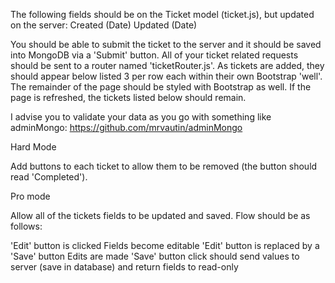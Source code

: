 <!-- In this weekend assignment you will be creating a ticket management system using the MEAN Stack with the option to swap out AngularJS with jQuery. If you choose to use AngularJS, your controllers should use the 'controller as' syntax. Your app's index.html should load with a series of inputs with the following fields:

Name (String)
Type (String)
Priority (String)
Description (String)
Assignee (String)
Reporter (String) -->

The following fields should be on the Ticket model (ticket.js), but updated on the server:
Created (Date)
Updated (Date)

You should be able to submit the ticket to the server and it should be saved into MongoDB via a 'Submit' button. All of your ticket related requests should be sent to a router named 'ticketRouter.js'. As tickets are added, they should appear below listed 3 per row each within their own Bootstrap 'well'. The remainder of the page should be styled with Bootstrap as well. If the page is refreshed, the tickets listed below should remain.

I advise you to validate your data as you go with something like adminMongo: https://github.com/mrvautin/adminMongo

Hard Mode

Add buttons to each ticket to allow them to be removed (the button should read 'Completed').

Pro mode

Allow all of the tickets fields to be updated and saved. Flow should be as follows:

'Edit' button is clicked
Fields become editable
'Edit' button is replaced by a 'Save' button
Edits are made
'Save' button click should send values to server (save in database) and return fields to read-only
